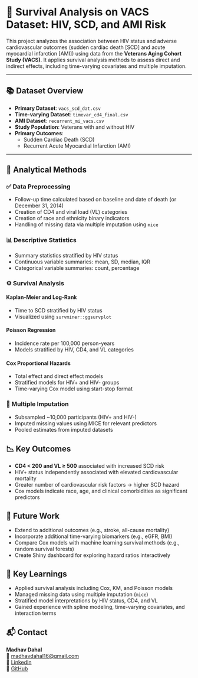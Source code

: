 # 💊 Survival Analysis on VACS Dataset: HIV, SCD, and AMI Risk

This project analyzes the association between HIV status and adverse cardiovascular outcomes (sudden cardiac death [SCD] and acute myocardial infarction [AMI]) using data from the **Veterans Aging Cohort Study (VACS)**. It applies survival analysis methods to assess direct and indirect effects, including time-varying covariates and multiple imputation.

---

## 📚 Dataset Overview

- **Primary Dataset**: `vacs_scd_dat.csv`
- **Time-varying Dataset**: `timevar_cd4_final.csv`
- **AMI Dataset**: `recurrent_mi_vacs.csv`
- **Study Population**: Veterans with and without HIV
- **Primary Outcomes**: 
  - Sudden Cardiac Death (SCD)
  - Recurrent Acute Myocardial Infarction (AMI)

---

## 🧪 Analytical Methods

### ✅ Data Preprocessing
- Follow-up time calculated based on baseline and date of death (or December 31, 2014)
- Creation of CD4 and viral load (VL) categories
- Creation of race and ethnicity binary indicators
- Handling of missing data via multiple imputation using `mice`

### 📊 Descriptive Statistics
- Summary statistics stratified by HIV status
- Continuous variable summaries: mean, SD, median, IQR
- Categorical variable summaries: count, percentage

### ⚙️ Survival Analysis

#### Kaplan-Meier and Log-Rank
- Time to SCD stratified by HIV status
- Visualized using `survminer::ggsurvplot`

#### Poisson Regression
- Incidence rate per 100,000 person-years
- Models stratified by HIV, CD4, and VL categories

#### Cox Proportional Hazards
- Total effect and direct effect models
- Stratified models for HIV+ and HIV- groups
- Time-varying Cox model using start-stop format

### 🔄 Multiple Imputation
- Subsampled ~10,000 participants (HIV+ and HIV-)
- Imputed missing values using MICE for relevant predictors
- Pooled estimates from imputed datasets

## 📉 Key Outcomes

- **CD4 < 200 and VL ≥ 500** associated with increased SCD risk
- HIV+ status independently associated with elevated cardiovascular mortality
- Greater number of cardiovascular risk factors → higher SCD hazard
- Cox models indicate race, age, and clinical comorbidities as significant predictors
## 🔮 Future Work

- Extend to additional outcomes (e.g., stroke, all-cause mortality)
- Incorporate additional time-varying biomarkers (e.g., eGFR, BMI)
- Compare Cox models with machine learning survival methods (e.g., random survival forests)
- Create Shiny dashboard for exploring hazard ratios interactively



## 🧠 Key Learnings

- Applied survival analysis including Cox, KM, and Poisson models
- Managed missing data using multiple imputation (`mice`)
- Stratified model interpretations by HIV status, CD4, and VL
- Gained experience with spline modeling, time-varying covariates, and interaction terms



## 📬 Contact

**Madhav Dahal**  
📧 madhavdahal16@gmail.com  
🔗 [LinkedIn](https://www.linkedin.com/in/madhav-dahal-ms-9a1147b0)  
🔗 [GitHub](https://github.com/Madhav4487)

